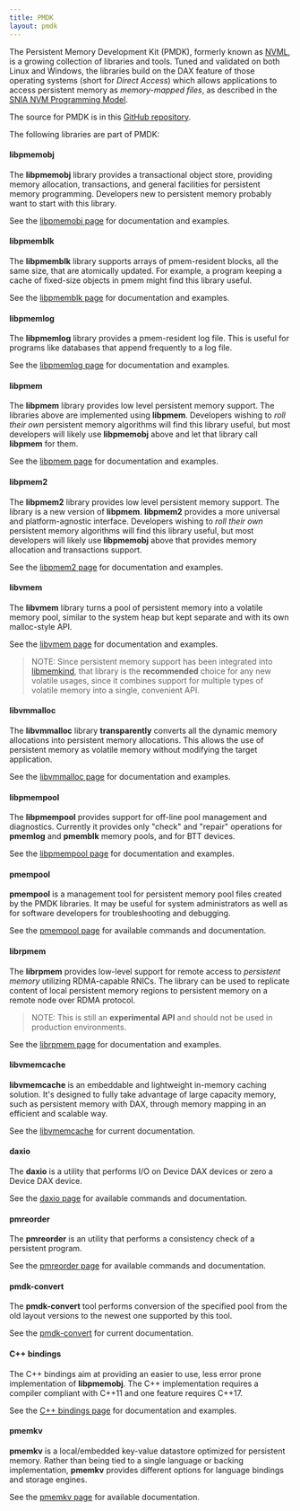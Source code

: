 ```yaml
---
title: PMDK
layout: pmdk
---
```

The Persistent Memory Development Kit (PMDK),
formerly known as [NVML](../2017/12/11/NVML-is-now-PMDK.html),
is a growing collection of libraries and tools.
Tuned and validated on both Linux and Windows, the libraries build on
the DAX feature of those operating systems (short for _Direct Access_)
which allows applications to access persistent memory as _memory-mapped files_,
as described in the
[SNIA NVM Programming Model](https://www.snia.org/sites/default/files/technical_work/final/NVMProgrammingModel_v1.2.pdf).

The source for PMDK is in this
[GitHub repository](https://github.com/pmem/pmdk/).

The following libraries are part of PMDK:

#### libpmemobj

The **libpmemobj** library provides a transactional object store,
providing memory allocation, transactions, and general facilities
for persistent memory programming.  Developers new to persistent
memory probably want to start with this library.

See the [libpmemobj page](libpmemobj) for documentation and examples.

#### libpmemblk

The **libpmemblk** library supports arrays of pmem-resident blocks,
all the same size, that are atomically updated.  For example, a
program keeping a cache of fixed-size objects in pmem might find
this library useful.

See the [libpmemblk page](libpmemblk) for documentation and examples.

#### libpmemlog

The **libpmemlog** library provides a pmem-resident log file.
This is useful for programs like databases that append frequently
to a log file.

See the [libpmemlog page](libpmemlog) for documentation and examples.

#### libpmem

The **libpmem** library provides low level persistent memory support.
The libraries above are implemented using **libpmem**.  Developers
wishing to _roll their own_ persistent memory algorithms will find
this library useful, but most developers will likely use **libpmemobj**
above and let that library call **libpmem** for them.

See the [libpmem page](libpmem) for documentation and examples.

#### libpmem2

The **libpmem2** library provides low level persistent memory support.
The library is a new version of **libpmem**. **libpmem2** provides a
more universal and platform-agnostic interface. Developers
wishing to _roll their own_ persistent memory algorithms will find
this library useful, but most developers will likely use **libpmemobj**
above that provides memory allocation and transactions support.

See the [libpmem2 page](libpmem2) for documentation and examples.

#### libvmem

The **libvmem** library turns a pool of persistent memory into a
volatile memory pool, similar to the system heap but kept separate
and with its own malloc-style API.

See the [libvmem page](../vmem/libvmem/) for documentation and examples.

>NOTE:
Since persistent memory support
has been integrated into [libmemkind](https://github.com/memkind/memkind),
that library is the **recommended** choice for any new volatile usages,
since it combines support for multiple types of volatile memory into
a single, convenient API.

#### libvmmalloc

The **libvmmalloc** library **transparently** converts all the dynamic
memory allocations into persistent memory allocations.  This allows the use
of persistent memory as volatile memory without modifying the target
application.

See the [libvmmalloc page](../vmem/libvmmalloc/) for documentation and examples.

#### libpmempool

The **libpmempool** provides support for off-line pool management and
diagnostics.  Currently it provides only "check" and "repair" operations
for **pmemlog** and **pmemblk** memory pools, and for BTT devices.

See the [libpmempool page](libpmempool) for documentation and examples.

#### pmempool

**pmempool** is a management tool for persistent memory pool files created
by the PMDK libraries. It may be useful for system administrators as well
as for software developers for troubleshooting and debugging.

See the [pmempool page](pmempool) for available commands and documentation.

#### librpmem

The **librpmem** provides low-level support for remote access to
_persistent memory_ utilizing RDMA-capable RNICs. The library can be
used to replicate content of local persistent memory regions to
persistent memory on a remote node over RDMA protocol.

>NOTE:
This is still an **experimental API** and should not be used in production
environments.

See the [librpmem page](librpmem) for documentation and examples.

#### libvmemcache

**libvmemcache** is an embeddable and lightweight in-memory caching solution.
It's designed to fully take advantage of large capacity memory, such as
persistent memory with DAX, through memory mapping in an efficient
and scalable way.

See the [libvmemcache](../vmemcache/manpages/master/vmemcache.3.html)
for current documentation.

#### daxio

The **daxio** is a utility that performs I/O on Device DAX devices or zero
a Device DAX device.

See the [daxio page](daxio) for available commands and documentation.

#### pmreorder

The **pmreorder** is an utility that performs a consistency check of a persistent program.

See the [pmreorder page](pmreorder) for available commands and documentation.

#### pmdk-convert

The **pmdk-convert** tool performs conversion of the specified pool
from the old layout versions to the newest one supported by this tool.

See the [pmdk-convert](../pmdk-convert/manpages/master/pmdk-convert.1.html)
for current documentation.

#### C++ bindings

The C++ bindings aim at providing an easier to use, less error prone
implementation of **libpmemobj**. The C++ implementation requires a compiler
compliant with C++11 and one feature requires C++17.

See the [C++ bindings page](../libpmemobj-cpp/) for documentation and examples.

#### pmemkv

**pmemkv** is a local/embedded key-value datastore optimized for persistent memory.
Rather than being tied to a single language or backing implementation,
**pmemkv** provides different options for language bindings and storage engines.

See the [pmemkv page](../pmemkv/) for available documentation.
